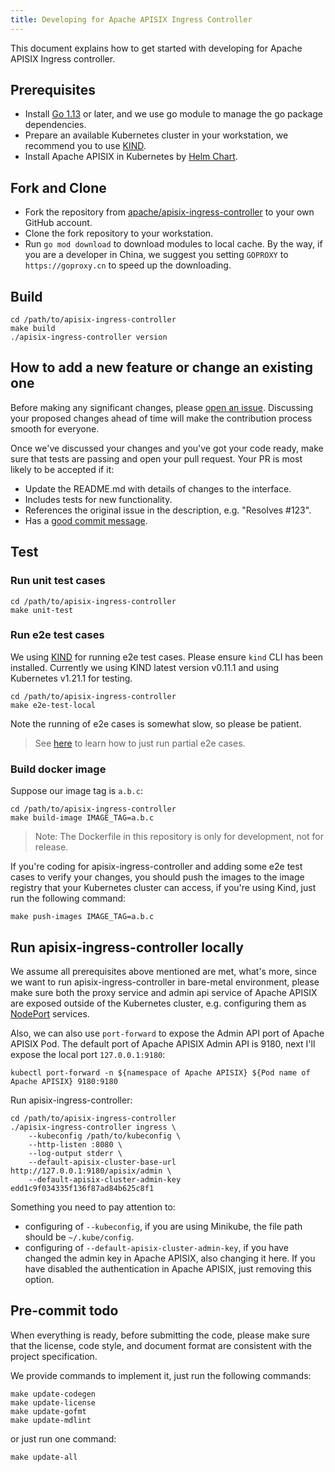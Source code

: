 ```yaml
---
title: Developing for Apache APISIX Ingress Controller
---
```


<!--
#
# Licensed to the Apache Software Foundation (ASF) under one or more
# contributor license agreements.  See the NOTICE file distributed with
# this work for additional information regarding copyright ownership.
# The ASF licenses this file to You under the Apache License, Version 2.0
# (the "License"); you may not use this file except in compliance with
# the License.  You may obtain a copy of the License at
#
#     http://www.apache.org/licenses/LICENSE-2.0
#
# Unless required by applicable law or agreed to in writing, software
# distributed under the License is distributed on an "AS IS" BASIS,
# WITHOUT WARRANTIES OR CONDITIONS OF ANY KIND, either express or implied.
# See the License for the specific language governing permissions and
# limitations under the License.
#
-->

This document explains how to get started with developing for Apache APISIX Ingress controller.

## Prerequisites

* Install [Go 1.13](https://golang.org/dl/) or later, and we use go module to manage the go package dependencies.
* Prepare an available Kubernetes cluster in your workstation, we recommend you to use [KIND](https://kind.sigs.k8s.io/).
* Install Apache APISIX in Kubernetes by [Helm Chart](https://github.com/apache/apisix-helm-chart).

## Fork and Clone

* Fork the repository from [apache/apisix-ingress-controller](https://github.com/apache/apisix-ingress-controller) to your own GitHub account.
* Clone the fork repository to your workstation.
* Run `go mod download` to download modules to local cache. By the way, if you are a developer in China, we suggest you setting `GOPROXY` to `https://goproxy.cn` to speed up the downloading.

## Build

```shell
cd /path/to/apisix-ingress-controller
make build
./apisix-ingress-controller version
```

## How to add a new feature or change an existing one

Before making any significant changes, please [open an issue](https://github.com/apache/apisix-ingress-controller/issues). Discussing your proposed changes ahead of time will make the contribution process smooth for everyone.

Once we've discussed your changes and you've got your code ready, make sure that tests are passing and open your pull request. Your PR is most likely to be accepted if it:

* Update the README.md with details of changes to the interface.
* Includes tests for new functionality.
* References the original issue in the description, e.g. "Resolves #123".
* Has a [good commit message](http://tbaggery.com/2008/04/19/a-note-about-git-commit-messages.html).

## Test

### Run unit test cases

```shell
cd /path/to/apisix-ingress-controller
make unit-test
```

### Run e2e test cases

We using [KIND](https://kind.sigs.k8s.io/) for running e2e test cases. Please ensure `kind` CLI has been installed.
Currently we using KIND latest version v0.11.1 and using Kubernetes v1.21.1 for testing.

```shell
cd /path/to/apisix-ingress-controller
make e2e-test-local
```

Note the running of e2e cases is somewhat slow, so please be patient.

> See [here](https://onsi.github.io/ginkgo/#focused-specs) to learn
how to just run partial e2e cases.

### Build docker image

Suppose our image tag is `a.b.c`:

```shell
cd /path/to/apisix-ingress-controller
make build-image IMAGE_TAG=a.b.c
```

> Note: The Dockerfile in this repository is only for development, not for release.

If you're coding for apisix-ingress-controller and adding some e2e test cases to verify your changes,
you should push the images to the image registry that your Kubernetes cluster can access, if you're using Kind, just run the following command:

```shell
make push-images IMAGE_TAG=a.b.c
```

## Run apisix-ingress-controller locally

We assume all prerequisites above mentioned are met, what's more, since we want to run apisix-ingress-controller in bare-metal environment, please make sure both the proxy service and admin api service of Apache APISIX are exposed outside of the Kubernetes cluster, e.g. configuring them as [NodePort](https://kubernetes.io/docs/concepts/services-networking/service/#nodeport) services.

Also, we can also use `port-forward` to expose the Admin API port of Apache APISIX Pod. The default port of Apache APISIX Admin API is 9180, next I'll expose the local port `127.0.0.1:9180`:

```shell
kubectl port-forward -n ${namespace of Apache APISIX} ${Pod name of Apache APISIX} 9180:9180
```

Run apisix-ingress-controller:

```shell
cd /path/to/apisix-ingress-controller
./apisix-ingress-controller ingress \
    --kubeconfig /path/to/kubeconfig \
    --http-listen :8080 \
    --log-output stderr \
    --default-apisix-cluster-base-url http://127.0.0.1:9180/apisix/admin \
    --default-apisix-cluster-admin-key edd1c9f034335f136f87ad84b625c8f1
```

Something you need to pay attention to:

* configuring of `--kubeconfig`, if you are using Minikube, the file path should be `~/.kube/config`.
* configuring of `--default-apisix-cluster-admin-key`, if you have changed the admin key in Apache APISIX, also changing it here. If you have disabled the authentication in Apache APISIX, just removing this option.

## Pre-commit todo

When everything is ready, before submitting the code, please make sure that the license, code style, and document format are consistent with the project specification.

We provide commands to implement it, just run the following commands:

```shell
make update-codegen
make update-license
make update-gofmt
make update-mdlint
```

or just run one command:

```shell
make update-all
```
